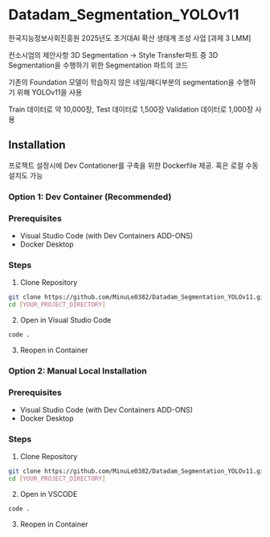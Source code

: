 # Datadam_Segmentation_YOLOv11
한국지능정보사회진흥원 2025년도 초거대AI 확산 생태계 조성 사업 [과제 3 LMM]

컨소시엄의 제안사항 3D Segmentation -> Style Transfer파트 중 3D Segmentation을 수행하기 위한 Segmentation 파트의 코드

기존의 Foundation 모델이 학습하지 않은 네일/페디부분의 segmentation을 수행하기 위해 YOLOv11을 사용

Train 데이터로 약 10,000장, Test 데이터로 1,500장 Validation 데이터로 1,000장 사용
<br />

## Installation

프로젝트 설정시에 Dev Contationer를 구축을 위한 Dockerfile 제공. 혹은 로컬 수동 설치도 가능

### Option 1: Dev Container (Recommended)

### Prerequisites
* Visual Studio Code (with Dev Containers ADD-ONS)
* Docker Desktop

### Steps
1. Clone Repository
```sh
git clone https://github.com/MinuLe0382/Datadam_Segmentation_YOLOv11.git
cd [YOUR_PROJECT_DIRECTORY]
```
2. Open in Visual Studio Code
```sh
code .
```
3. Reopen in Container

### Option 2: Manual Local Installation

### Prerequisites
* Visual Studio Code (with Dev Containers ADD-ONS)
* Docker Desktop

### Steps
1. Clone Repository
```sh
git clone https://github.com/MinuLe0382/Datadam_Segmentation_YOLOv11.git
cd [YOUR_PROJECT_DIRECTORY]
```
2. Open in VSCODE
```sh
code .
```
3. Reopen in Container

